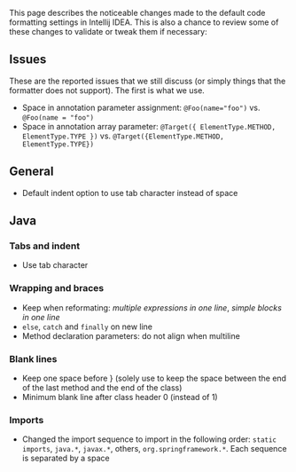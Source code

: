 This page describes the noticeable changes made to the default code formatting settings in Intellij IDEA. This is also a chance to review some of these changes to validate or tweak them if necessary:

## Issues

These are the reported issues that we still discuss (or simply things that the formatter does not support).  The first is what we use.

* Space in annotation parameter assignment: `@Foo(name="foo")` vs. `@Foo(name = "foo")`
* Space in annotation array parameter: `@Target({ ElementType.METHOD, ElementType.TYPE })` vs. `@Target({ElementType.METHOD, ElementType.TYPE})`

## General

* Default indent option to use tab character instead of space

## Java

### Tabs and indent

* Use tab character

### Wrapping and braces

* Keep when reformating: _multiple expressions in one line_, _simple blocks in one line_
* `else`, `catch` and `finally` on new line
* Method declaration parameters: do not align when multiline

### Blank lines

* Keep one space before } (solely use to keep the space between the end of the last method and the end of the class)
* Minimum blank line after class header 0 (instead of 1)

### Imports

* Changed the import sequence to import in the following order: `static imports`, `java.*`, `javax.*`, others, `org.springframework.*`. Each sequence is separated by a space
